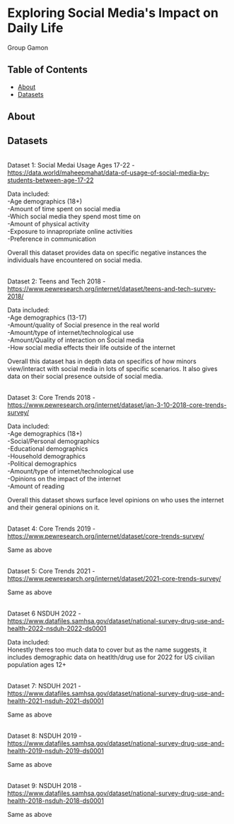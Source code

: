 # Exploring Social Media's Impact on Daily Life
Group Gamon

## Table of Contents

- [About](#about)
- [Datasets](#datasets)

## About 


## Datasets

<br>Dataset 1: Social Medai Usage Ages 17-22 -
https://data.world/maheepmahat/data-of-usage-of-social-media-by-students-between-age-17-22

Data included:
<br>-Age demographics (18+)
<br>-Amount of time spent on social media
<br>-Which social media they spend most time on
<br>-Amount of physical activity
<br>-Exposure to innapropriate online activities
<br>-Preference in communication

Overall this dataset provides data on specific negative instances the individuals have encountered on social media.

<br>Dataset 2: Teens and Tech 2018 -
https://www.pewresearch.org/internet/dataset/teens-and-tech-survey-2018/

Data included:
<br>-Age demographics (13-17)
<br>-Amount/quality of Social presence in the real world 
<br>-Amount/type of internet/technological use
<br>-Amount/Quality of interaction on Social media
<br>-How social media effects their life outside of the internet

Overall this dataset has in depth data on specifics of how minors view/interact with social media in lots of specific scenarios. It also gives data on their social presence outside of social media.

<br>Dataset 3: Core Trends 2018 -
https://www.pewresearch.org/internet/dataset/jan-3-10-2018-core-trends-survey/ 

Data included:
<br>-Age demographics (18+)
<br>-Social/Personal demographics
<br>-Educational demographics
<br>-Household demographics
<br>-Political demographics
<br>-Amount/type of internet/technological use
<br>-Opinions on the impact of the internet
<br>-Amount of reading 

Overall this dataset shows surface level opinions on who uses the internet and their general opinions on it.

<br>Dataset 4: Core Trends 2019 -
https://www.pewresearch.org/internet/dataset/core-trends-survey/

Same as above

<br>Dataset 5: Core Trends 2021 -
https://www.pewresearch.org/internet/dataset/2021-core-trends-survey/

Same as above

<br>Dataset 6 NSDUH 2022 -
https://www.datafiles.samhsa.gov/dataset/national-survey-drug-use-and-health-2022-nsduh-2022-ds0001

Data included:
<br>Honestly theres too much data to cover but as the name suggests, it includes demographic data on heatlth/drug use for 2022 for US civilian population ages 12+

<br>Dataset 7: NSDUH 2021 -
https://www.datafiles.samhsa.gov/dataset/national-survey-drug-use-and-health-2021-nsduh-2021-ds0001

Same as above

<br>Dataset 8: NSDUH 2019 -
https://www.datafiles.samhsa.gov/dataset/national-survey-drug-use-and-health-2019-nsduh-2019-ds0001

Same as above

<br>Dataset 9: NSDUH 2018 -
https://www.datafiles.samhsa.gov/dataset/national-survey-drug-use-and-health-2018-nsduh-2018-ds0001

Same as above